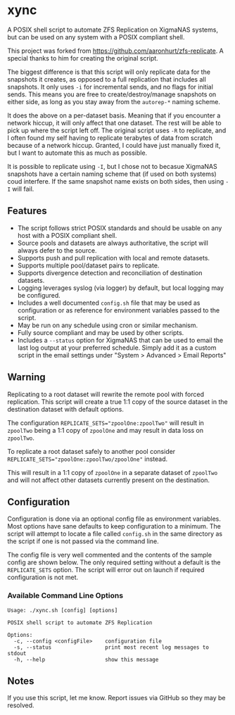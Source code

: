 # xync

A POSIX shell script to automate ZFS Replication on XigmaNAS systems, but
can be used on any system with a POSIX compliant shell.

This project was forked from https://github.com/aaronhurt/zfs-replicate.
A special thanks to him for creating the original script.

The biggest difference is that this script will only replicate data for the
snapshots it creates, as opposed to a full replication that includes all snapshots.
It only uses `-i` for incremental sends, and no flags for initial sends. This means
you are free to create/destroy/manage snapshots on either side, as long as you stay
away from the `autorep-*` naming scheme.

It does the above on a per-dataset basis. Meaning that if you encounter a network hiccup,
it will only affect that one dataset. The rest will be able to pick up where the script
left off. The original script uses `-R` to replicate, and I often found my self having to
replicate terabytes of data from scratch because of a network hiccup. Granted, I could have
just manually fixed it, but I want to automate this as much as possible.

It is possible to replicate using `-I`, but I chose not to becasue XigmaNAS snapshots
have a certain naming scheme that (if used on both systems) coud interfere. If the same
snapshot name exists on both sides, then using `-I` will fail.

## Features

- The script follows strict POSIX standards and should be usable on any host with a POSIX compliant shell.
- Source pools and datasets are always authoritative, the script will always defer to the source.
- Supports push and pull replication with local and remote datasets.
- Supports multiple pool/dataset pairs to replicate.
- Supports divergence detection and reconciliation of destination datasets.
- Logging leverages syslog (via logger) by default, but local logging may be configured.
- Includes a well documented `config.sh` file that may be used as configuration or as reference for environment
  variables passed to the script.
- May be run on any schedule using cron or similar mechanism.
- Fully source compliant and may be used by other scripts.
- Includes a `--status` option for XigmaNAS that can be used to email the last log output at your preferred schedule.
  Simply add it as a custom script in the email settings under "System > Advanced > Email Reports"

## Warning

Replicating to a root dataset will rewrite the remote pool with forced replication.
This script will create a true 1:1 copy of the source dataset in the destination dataset with default options.

The configuration `REPLICATE_SETS="zpoolOne:zpoolTwo"` will result in `zpoolTwo` being a 1:1 copy of `zpoolOne` and may
result in data loss on `zpoolTwo`.

To replicate a root dataset safely to another pool consider `REPLICATE_SETS="zpoolOne:zpoolTwo/zpoolOne"` instead.

This will result in a 1:1 copy of `zpoolOne` in a separate dataset of `zpoolTwo` and will not affect other datasets
currently present on the destination.

## Configuration

Configuration is done via an optional config file as environment variables. Most options have sane
defaults to keep configuration to a minimum. The script will attempt to locate a file called `config.sh` in the same
directory as the script if one is not passed via the command line.

The config file is very well commented and the contents of the sample config are shown below. The only required
setting without a default is the `REPLICATE_SETS` option. The script will error out on launch if required configuration
is not met.

### Available Command Line Options

```text
Usage: ./xync.sh [config] [options]

POSIX shell script to automate ZFS Replication

Options:
  -c, --config <configFile>    configuration file
  -s, --status                 print most recent log messages to stdout
  -h, --help                   show this message
```

## Notes

If you use this script, let me know. Report issues via GitHub so they may be resolved.
